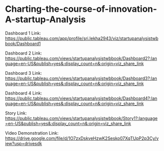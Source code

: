 # Charting-the-course-of-innovation-A-startup-Analysis

Dashboard 1 Link: https://public.tableau.com/app/profile/sri.lekha2943/viz/startupanalysistwbbook/Dashboard1

Dashboard 2 Link: https://public.tableau.com/views/startupanalysistwbbook/Dashboard2?:language=en-US&publish=yes&:display_count=n&:origin=viz_share_link

Dashboard 3 Link: https://public.tableau.com/views/startupanalysistwbbook/Dashboard3?:language=en-US&publish=yes&:display_count=n&:origin=viz_share_link

Dashboard 4 Link: https://public.tableau.com/views/startupanalysistwbbook/Dashboard4?:language=en-US&publish=yes&:display_count=n&:origin=viz_share_link

Story Link: https://public.tableau.com/views/startupanalysistwbbook/Story1?:language=en-US&publish=yes&:display_count=n&:origin=viz_share_link

Video Demonstration Link: https://drive.google.com/file/d/1O7zxDskveHzwK2Sesko07XqTUpP2p3Cy/view?usp=drivesdk
